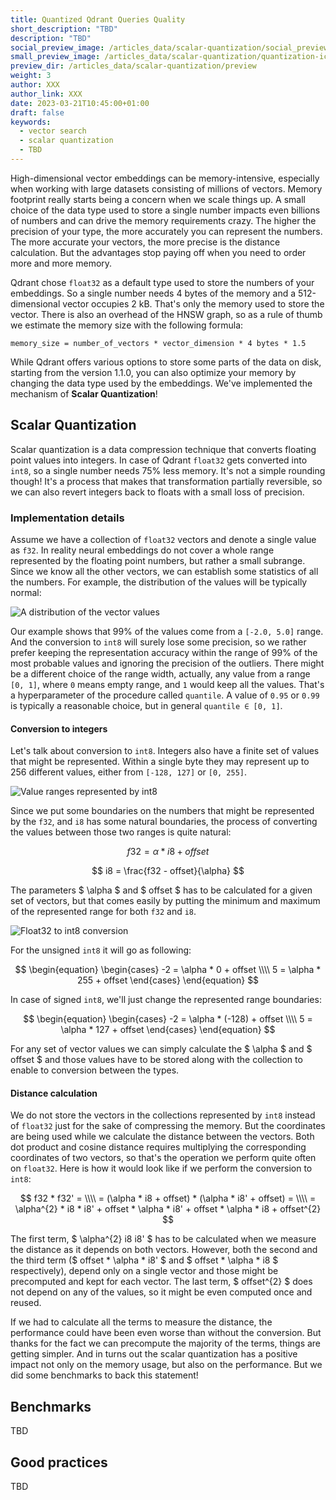 ```yaml
---
title: Quantized Qdrant Queries Quality
short_description: "TBD"
description: "TBD"
social_preview_image: /articles_data/scalar-quantization/social_preview.png
small_preview_image: /articles_data/scalar-quantization/quantization-icon.svg
preview_dir: /articles_data/scalar-quantization/preview
weight: 3
author: XXX
author_link: XXX
date: 2023-03-21T10:45:00+01:00
draft: false
keywords:
  - vector search
  - scalar quantization
  - TBD
---
```


High-dimensional vector embeddings can be memory-intensive, especially when working with 
large datasets consisting of millions of vectors. Memory footprint really starts being 
a concern when we scale things up. A small choice of the data type used to store a single
number impacts even billions of numbers and can drive the memory requirements crazy. The
higher the precision of your type, the more accurately you can represent the numbers. 
The more accurate your vectors, the more precise is the distance calculation. But the 
advantages stop paying off when you need to order more and more memory. 

Qdrant chose `float32` as a default type used to store the numbers of your embeddings. 
So a single number needs 4 bytes of the memory and a 512-dimensional vector occupies 
2 kB. That's only the memory used to store the vector. There is also an overhead of the
HNSW graph, so as a rule of thumb we estimate the memory size with the following formula:

```
memory_size = number_of_vectors * vector_dimension * 4 bytes * 1.5
```

While Qdrant offers various options to store some parts of the data on disk, starting
from the version 1.1.0, you can also optimize your memory by changing the data type used
by the embeddings. We've implemented the mechanism of **Scalar Quantization**!

## Scalar Quantization

Scalar quantization is a data compression technique that converts floating point values 
into integers. In case of Qdrant `float32` gets converted into `int8`, so a single number 
needs 75% less memory. It's not a simple rounding though! It's a process that makes that
transformation partially reversible, so we can also revert integers back to floats with 
a small loss of precision. 

### Implementation details

Assume we have a collection of `float32` vectors and denote a single value as `f32`. 
In reality neural embeddings do not cover a whole range represented by the floating
point numbers, but rather a small subrange. Since we know all the other vectors, we can 
establish some statistics of all the numbers. For example, the distribution of the values 
will be typically normal:

![A distribution of the vector values](/articles_data/scalar-quantization/float32-distribution.png)

Our example shows that 99% of the values come from a `[-2.0, 5.0]` range. And the 
conversion to `int8` will surely lose some precision, so we rather prefer keeping the 
representation accuracy within the range of 99% of the most probable values and ignoring
the precision of the outliers. There might be a different choice of the range width, 
actually, any value from a range `[0, 1]`, where `0` means empty range, and `1` would 
keep all the values. That's a hyperparameter of the procedure called `quantile`. A value 
of `0.95` or `0.99` is typically a reasonable choice, but in general `quantile ∈ [0, 1]`.

#### Conversion to integers

Let's talk about conversion to `int8`. Integers also have a finite set of values that
might be represented. Within a single byte they may represent up to 256 different values,
either from `[-128, 127]` or `[0, 255]`.

![Value ranges represented by int8](/articles_data/scalar-quantization/int8-value-range.png)

Since we put some boundaries on the numbers that might be represented by the `f32`, and
`i8` has some natural boundaries, the process of converting the values between those
two ranges is quite natural:

$$ f32 = \alpha * i8 + offset $$

$$ i8 = \frac{f32 - offset}{\alpha} $$

The parameters $ \alpha $ and $ offset $ has to be calculated for a given set of vectors, 
but that comes easily by putting the minimum and maximum of the represented range for 
both `f32` and `i8`. 

![Float32 to int8 conversion](/articles_data/scalar-quantization/float32-to-int8-conversion.png)

For the unsigned `int8` it will go as following:

$$ \begin{equation}
\begin{cases} -2 = \alpha * 0 + offset \\\\ 5 = \alpha * 255 + offset \end{cases} 
\end{equation} $$

In case of signed `int8`, we'll just change the represented range boundaries:

$$ \begin{equation}
\begin{cases} -2 = \alpha * (-128) + offset \\\\ 5 = \alpha * 127 + offset \end{cases} 
\end{equation} $$

For any set of vector values we can simply calculate the $ \alpha $ and $ offset $ and 
those values have to be stored along with the collection to enable to conversion between
the types. 

#### Distance calculation

We do not store the vectors in the collections represented by `int8` instead of `float32` 
just for the sake of compressing the memory. But the coordinates are being used while we 
calculate the distance between the vectors. Both dot product and cosine distance requires 
multiplying the corresponding coordinates of two vectors, so that's the operation we 
perform quite often on `float32`. Here is how it would look like if we perform the 
conversion to `int8`:

$$ f32 * f32' = \\\\
= (\alpha * i8 + offset) * (\alpha * i8' + offset) = \\\\
= \alpha^{2} * i8 * i8' + offset * \alpha * i8' + offset * \alpha * i8 + offset^{2} $$

The first term, $ \alpha^{2} i8 i8' $ has to be calculated when we measure the
distance as it depends on both vectors. However, both the second and the third term 
($ offset * \alpha * i8' $ and $ offset * \alpha * i8 $ respectively), depend only on a 
single vector and those might be precomputed and kept for each vector. The last term,
$ offset^{2} $ does not depend on any of the values, so it might be even computed once
and reused.

If we had to calculate all the terms to measure the distance, the performance could have 
been even worse than without the conversion. But thanks for the fact we can precompute
the majority of the terms, things are getting simpler. And in turns out the scalar 
quantization has a positive impact not only on the memory usage, but also on the 
performance. But we did some benchmarks to back this statement!

## Benchmarks

TBD

## Good practices

TBD
